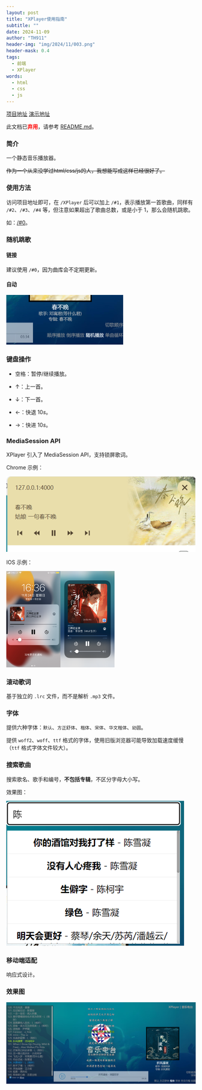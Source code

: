 ```yaml
---
layout: post
title: "XPlayer使用指南"
subtitle: ""
date: 2024-11-09
author: "TH911"
header-img: "img/2024/11/003.png"
header-mask: 0.4
tags:
  - 前端
  - XPlayer
words:
  - html
  - css
  - js
---
```


[项目地址](https://github.com/TH911/XPlayer) [演示地址](/XPlayer)

此文档已<span style="color:red;"><b>弃用</b></span>，请参考 [README.md](https://github.com/TH911/XPlayer/blob/main/README.md)。

### 简介

一个静态音乐播放器。

~~作为一个从来没学过html/css/js的人，我想能写成这样已经很好了。~~

### 使用方法

访问项目地址即可，在 `/XPlayer` 后可以加上 `/#1`，表示播放第一首歌曲，同样有 `/#2`、`/#3`、`/#4` 等，但注意如果超出了歌曲总数，或是小于 $1$，那么会随机跳歌。

如：[/#0](/project/XPlayer/#0)。

### 随机跳歌

#### 链接

建议使用 `/#0`，因为曲库会不定期更新。

#### 自动

<img src="/img/2024/11/027.png" alt="image-20241124163206574" style="zoom: 50%;" />

### 键盘操作

* 空格：暂停/继续播放。
* $\uparrow$：上一首。
* $\downarrow$：下一首。​​

* $\leftarrow$：快退 $10s$。
* $\rightarrow$：快进 $10s$。

### MediaSession API

XPlayer 引入了 MediaSession API，支持锁屏歌词。

Chrome 示例：

![](/img/2024/11/028.png)

IOS 示例：

<img src="/img/2024/11/029.png" style="zoom: 25%;" /><img src="/img/2024/11/030.png" alt="bd98a618bad6574ed6beede44389537" style="zoom:25%;" />

### 滚动歌词

基于独立的 `.lrc` 文件，而不是解析 `.mp3` 文件。

### 字体

提供六种字体：`默认`、`方正舒体`、`楷体`、`宋体`、`华文楷体`、`幼圆`。

提供 `woff2`、`woff`、`ttf` 格式的字体，使用旧版浏览器可能导致加载速度缓慢（`ttf` 格式字体文件较大）。

### 搜索歌曲

搜索歌名、歌手和编号，**不包括专辑**，不区分字母大小写。

效果图：

![](/img/2024/11/033.png)

### 移动端适配

响应式设计。

### 效果图

![](/img/2024/11/031.png)